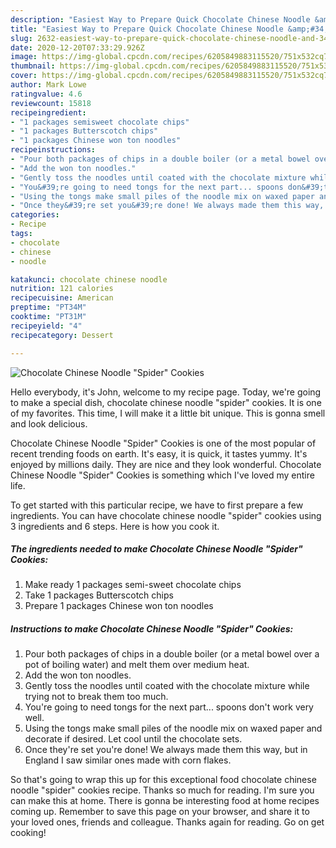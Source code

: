 ```yaml
---
description: "Easiest Way to Prepare Quick Chocolate Chinese Noodle &amp;#34;Spider&amp;#34; Cookies"
title: "Easiest Way to Prepare Quick Chocolate Chinese Noodle &amp;#34;Spider&amp;#34; Cookies"
slug: 2632-easiest-way-to-prepare-quick-chocolate-chinese-noodle-and-34-spider-and-34-cookies
date: 2020-12-20T07:33:29.926Z
image: https://img-global.cpcdn.com/recipes/6205849883115520/751x532cq70/chocolate-chinese-noodle-spider-cookies-recipe-main-photo.jpg
thumbnail: https://img-global.cpcdn.com/recipes/6205849883115520/751x532cq70/chocolate-chinese-noodle-spider-cookies-recipe-main-photo.jpg
cover: https://img-global.cpcdn.com/recipes/6205849883115520/751x532cq70/chocolate-chinese-noodle-spider-cookies-recipe-main-photo.jpg
author: Mark Lowe
ratingvalue: 4.6
reviewcount: 15818
recipeingredient:
- "1 packages semisweet chocolate chips"
- "1 packages Butterscotch chips"
- "1 packages Chinese won ton noodles"
recipeinstructions:
- "Pour both packages of chips in a double boiler (or a metal bowel over a pot of boiling water) and melt them over medium heat."
- "Add the won ton noodles."
- "Gently toss the noodles until coated with the chocolate mixture while trying not to break them too much."
- "You&#39;re going to need tongs for the next part... spoons don&#39;t work very well."
- "Using the tongs make small piles of the noodle mix on waxed paper and decorate if desired.  Let cool until the chocolate sets."
- "Once they&#39;re set you&#39;re done! We always made them this way, but in England I saw similar ones made with corn flakes."
categories:
- Recipe
tags:
- chocolate
- chinese
- noodle

katakunci: chocolate chinese noodle 
nutrition: 121 calories
recipecuisine: American
preptime: "PT34M"
cooktime: "PT31M"
recipeyield: "4"
recipecategory: Dessert

---
```



![Chocolate Chinese Noodle &#34;Spider&#34; Cookies](https://img-global.cpcdn.com/recipes/6205849883115520/751x532cq70/chocolate-chinese-noodle-spider-cookies-recipe-main-photo.jpg)

Hello everybody, it's John, welcome to my recipe page. Today, we're going to make a special dish, chocolate chinese noodle &#34;spider&#34; cookies. It is one of my favorites. This time, I will make it a little bit unique. This is gonna smell and look delicious.



Chocolate Chinese Noodle &#34;Spider&#34; Cookies is one of the most popular of recent trending foods on earth. It's easy, it is quick, it tastes yummy. It's enjoyed by millions daily. They are nice and they look wonderful. Chocolate Chinese Noodle &#34;Spider&#34; Cookies is something which I've loved my entire life.


To get started with this particular recipe, we have to first prepare a few ingredients. You can have chocolate chinese noodle &#34;spider&#34; cookies using 3 ingredients and 6 steps. Here is how you cook it.

<!--inarticleads1-->

##### The ingredients needed to make Chocolate Chinese Noodle &#34;Spider&#34; Cookies:

1. Make ready 1 packages semi-sweet chocolate chips
1. Take 1 packages Butterscotch chips
1. Prepare 1 packages Chinese won ton noodles




<!--inarticleads2-->

##### Instructions to make Chocolate Chinese Noodle &#34;Spider&#34; Cookies:

1. Pour both packages of chips in a double boiler (or a metal bowel over a pot of boiling water) and melt them over medium heat.
1. Add the won ton noodles.
1. Gently toss the noodles until coated with the chocolate mixture while trying not to break them too much.
1. You&#39;re going to need tongs for the next part... spoons don&#39;t work very well.
1. Using the tongs make small piles of the noodle mix on waxed paper and decorate if desired.  Let cool until the chocolate sets.
1. Once they&#39;re set you&#39;re done! We always made them this way, but in England I saw similar ones made with corn flakes.




So that's going to wrap this up for this exceptional food chocolate chinese noodle &#34;spider&#34; cookies recipe. Thanks so much for reading. I'm sure you can make this at home. There is gonna be interesting food at home recipes coming up. Remember to save this page on your browser, and share it to your loved ones, friends and colleague. Thanks again for reading. Go on get cooking!
